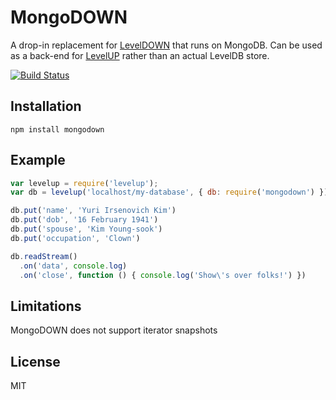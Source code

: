 # MongoDOWN

A drop-in replacement for
[LevelDOWN](https://github.com/rvagg/node-leveldown) that runs on
MongoDB. Can be used as a back-end for
[LevelUP](https://github.com/rvagg/node-levelup) rather than an actual
LevelDB store.

[![Build Status](https://travis-ci.org/watson/mongodown.png)](https://travis-ci.org/watson/mongodown)

## Installation

```
npm install mongodown
```

## Example

```javascript
var levelup = require('levelup');
var db = levelup('localhost/my-database', { db: require('mongodown') });

db.put('name', 'Yuri Irsenovich Kim')
db.put('dob', '16 February 1941')
db.put('spouse', 'Kim Young-sook')
db.put('occupation', 'Clown')

db.readStream()
  .on('data', console.log)
  .on('close', function () { console.log('Show\'s over folks!') })
```

## Limitations

MongoDOWN does not support iterator snapshots

## License

MIT
